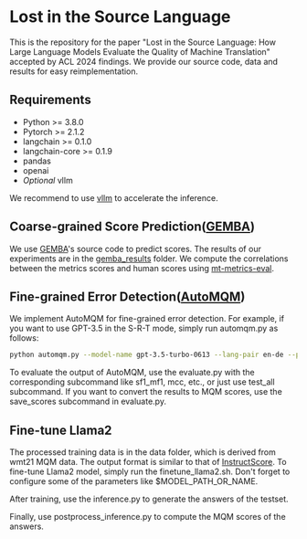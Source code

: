 # Lost in the Source Language

This is the repository for the paper "Lost in the Source Language: How Large Language Models Evaluate the Quality of Machine Translation" accepted by ACL 2024 findings. We provide our source code, data and results for easy reimplementation.

## Requirements
- Python >= 3.8.0
- Pytorch >= 2.1.2
- langchain >= 0.1.0
- langchain-core >= 0.1.9
- pandas
- openai
- *Optional* vllm

We recommend to use [vllm](https://github.com/vllm-project/vllm) to accelerate the inference.

## Coarse-grained Score Prediction([GEMBA](https://arxiv.org/pdf/2302.14520))
We use [GEMBA](https://github.com/MicrosoftTranslator/GEMBA)'s source code to predict scores. The results of our experiments are in the [gemba_results](gemba_results) folder. We compute the correlations between the metrics scores and human scores using [mt-metrics-eval](https://github.com/google-research/mt-metrics-eval).

## Fine-grained Error Detection([AutoMQM](https://arxiv.org/pdf/2308.07286))
We implement AutoMQM for fine-grained error detection. For example, if you want to use GPT-3.5 in the S-R-T mode, simply run automqm.py as follows:
``` bash
python automqm.py --model-name gpt-3.5-turbo-0613 --lang-pair en-de --prefix gpt3.5-turbo_ref_stratified_wmt22_ende_3200 --example-selector stratified --has-source --has-reference --prompt-path prompts/prompt_ref_sample.json
```

To evaluate the output of AutoMQM, use the evaluate.py with the corresponding subcommand like sf1_mf1, mcc, etc., or just use test_all subcommand. If you want to convert the results to MQM scores, use the save_scores subcommand in evaluate.py.

## Fine-tune Llama2
The processed training data is in the data folder, which is derived from wmt21 MQM data. The output format is similar to that of [InstructScore](https://arxiv.org/pdf/2305.14282). To fine-tune Llama2 model, simply run the finetune_llama2.sh. Don't forget to configure some of the parameters like $MODEL_PATH_OR_NAME.

After training, use the inference.py to generate the answers of the testset.

Finally, use postprocess_inference.py to compute the MQM scores of the answers.